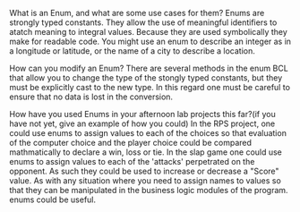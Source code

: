 What is an Enum, and what are some use cases for them? Enums are strongly typed constants. They allow the use of meaningful identifiers to atatch meaning to integral values. Because they are used symbolically they make for readable code. You might use an enum to describe an integer as in a longitude or latitude, or the name of a city to describe a location.

How can you modify an Enum? There are several methods in the enum BCL that allow you to change the type of the stongly typed constants, but they must be explicitly cast to the new type. In this regard one must be careful to ensure that no data is lost in the conversion. 

How have you used Enums in your afternoon lab projects this far?(if you have not yet, give an example of how you could) In the RPS project, one could use enums to assign values to each of the choices so that evaluation of the computer choice and the player choice could be compared mathmatically to declare a win, loss or tie. In the slap game one could use enums to assign  values to each of the 'attacks' perpetrated on the opponent. As such they could be used to increase or decrease a "Score" value. As with any situation where you need to assign names to values so that they can be manipulated in the business logic modules of the program. enums could be useful. 